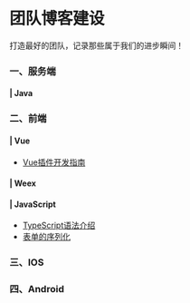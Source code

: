 # 团队博客建设

打造最好的团队，记录那些属于我们的进步瞬间！

### 一、服务端

#### | Java

### 二、前端

#### | Vue

* [Vue插件开发指南](https://github.com/fronted-knowledge-sharing/fronted-knowledge-sharing.github.io/blob/master/_posts/2019-07-23-Vue%E6%8F%92%E4%BB%B6%E5%BC%80%E5%8F%91.md)

#### | Weex

#### | JavaScript

* [TypeScript语法介绍](https://github.com/fronted-knowledge-sharing/fronted-knowledge-sharing.github.io/blob/master/_posts/2019-07-23-TypeScript%E8%AF%AD%E6%B3%95%E4%BB%8B%E7%BB%8D.md)
* [表单的序列化](https://github.com/fronted-knowledge-sharing/fronted-knowledge-sharing.github.io/blob/master/_posts/2019-07-29-%E8%A1%A8%E5%8D%95%E6%95%B0%E6%8D%AE%E5%BA%8F%E5%88%97%E5%8C%96.md)

### 三、IOS

### 四、Android
